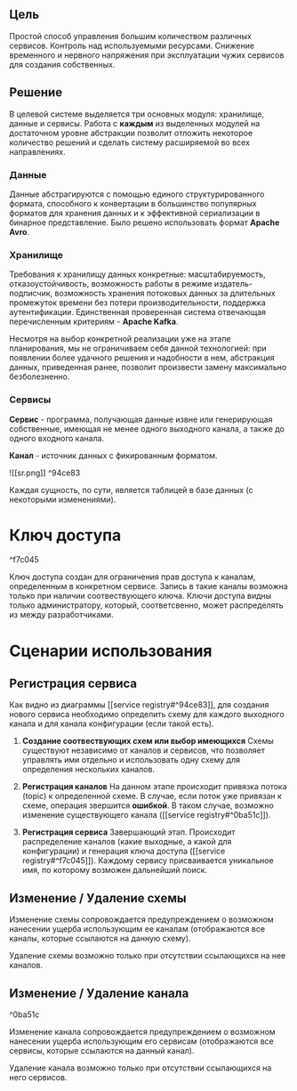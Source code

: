 ## Цель

Простой способ управления большим количеством различных сервисов. Контроль над используемыми ресурсами. Снижение временного и нервного напряжения при эксплуатации чужих сервисов для создания собственных.

## Решение

В целевой системе выделяется три основных модуля: хранилище, данные и сервисы. Работа с **каждым** из выделенных модулей на достаточном уровне абстракции позволит отложить некоторое количество решений и сделать систему расширяемой во всех направлениях.

### Данные

Данные абстрагируются с помощью единого структурированного формата, способного к конвертации в большинство популярных форматов для хранения данных и к эффективной сериализации в бинарное представление. Было решено использовать формат **Apache Avro**.

### Хранилище

Требования к хранилищу данных конкретные: масштабируемость, отказоустойчивость, возможность работы в режиме издатель-подписчик, возможность хранения потоковых данных за длительных промежуток времени без потери производительности, поддержка аутентификации. Единственная проверенная система отвечающая перечисленным критериям - **Apache Kafka**.

Несмотря на выбор конкретной реализации уже на этапе планирования, мы не ограничиваем себя данной технологией: при появлении более удачного решения и надобности в нем, абстракция данных, приведенная ранее, позволит произвести замену максимально безболезненно.

### Сервисы

**Сервис** - программа, получающая данные извне или генерирующая собственные, имеющая не менее одного выходного канала, а также до одного входного канала.

**Канал** - источник данных с фикированным форматом.

![[sr.png]] ^94ce83

Каждая сущность, по сути, является таблицей в базе данных (с некоторыми изменениями).

# Ключ доступа

^f7c045

Ключ доступа создан для ограничения прав доступа к каналам, определенным в конкретном сервисе. Запись в такие каналы возможна только при наличии соотвествующего ключа. Ключи доступа видны только администратору, который, соответсвенно, может распределять из между разработчиками.

# Сценарии использования

## Регистрация сервиса

Как видно из диаграммы [[service registry#^94ce83]], для создания нового сервиса необходимо определить схему для каждого выходного канала и для канала конфигурации (если такой есть).

1. **Создание соотвествующих схем или выбор имеющихся**
	Схемы существуют независимо от каналов и сервисов, что позволяет управлять ими отдельно и использовать одну схему для определения нескольких каналов.
	
2. **Регистрация каналов**
	На данном этапе происходит привязка потока (topic) к определенной схеме. В случае, если поток уже привязан к схеме, операция звершится **ошибкой**. В таком случае, возможно изменение существующего канала ([[service registry#^0ba51c]]).
	
3. **Регистрация сервиса**
	Завершающий этап. Происходит распределение каналов (какие выходные, а какой для конфигурации) и генерация ключа доступа ([[service registry#^f7c045]]). Каждому сервису присваивается уникальное имя, по которому возможен дальнейший поиск.

##  Изменение / Удаление схемы

Изменение схемы сопровождается предупреждением о возможном нанесении ущерба использующим ее каналам (отображаются все каналы, которые ссылаются на данную схему). 

Удаление схемы возможно только при отсутствии ссылающихся на нее каналов.

## Изменение / Удаление канала

^0ba51c

Изменение канала сопровождается предупреждением о возможном нанесении ущерба использующим его сервисам (отображаются все сервисы, которые ссылаются на данный канал). 

Удаление канала возможно только при отсутствии ссылающихся на него сервисов.

